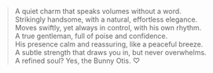 > A quiet charm that speaks volumes without a word.  
Strikingly handsome, with a natural, effortless elegance.  
Moves swiftly, yet always in control, with his own rhythm.  
A true gentleman, full of poise and confidence.  
His presence calm and reassuring, like a peaceful breeze.  
A subtle strength that draws you in, but never overwhelms.  
A refined soul? Yes, the Bunny Otis. ♡  